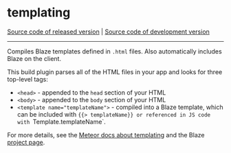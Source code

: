 # templating
[Source code of released version](https://github.com/meteor/meteor/tree/master/packages/templating) | [Source code of development version](https://github.com/meteor/meteor/tree/devel/packages/templating)
***

Compiles Blaze templates defined in `.html` files. Also automatically includes Blaze on the client.

This build plugin parses all of the HTML files in your app and looks for three top-level tags:

- `<head>` - appended to the `head` section of your HTML
- `<body>` - appended to the `body` section of your HTML
- `<template name="templateName">` - compiled into a Blaze template, which can be included with `{{> templateName}} or referenced in JS code with `Template.templateName`.

For more details, see the [Meteor docs about
templating](http://docs.meteor.com/#/full/livehtmltemplates) and the Blaze
[project page](https://www.meteor.com/blaze).
